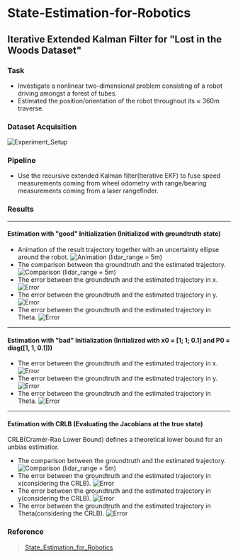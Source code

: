 # State-Estimation-for-Robotics

## Iterative Extended Kalman Filter for "Lost in the Woods Dataset"
### Task
- Investigate a nonlinear two-dimensional problem consisting of a robot driving amongst a forest of tubes. 
- Estimated the position/orientation of the robot throughout its ≈ 360m traverse. 

### Dataset Acquisition

![Experiment_Setup](https://github.com/Vincentive1232/State-Estimation-for-Robotics/blob/Iterative_EKF/plots/Experiment_Setup.png)

### Pipeline
- Use the recursive extended Kalman filter(Iterative EKF) to fuse speed measurements coming from wheel odometry with range/bearing measurements coming from a laser rangefinder.

### Results
---
#### Estimation with "good" Initialization (Initialized with groundtruth state)
- Animation of the result trajectory together with an uncertainty ellipse around the robot. ![Animation (lidar_range = 5m)](https://github.com/Vincentive1232/State-Estimation-for-Robotics/blob/Iterative_EKF/Result_Trajectory.gif)
- The comparison between the groundtruth and the estimated trajectory. ![Comparison (lidar_range = 5m)](https://github.com/Vincentive1232/State-Estimation-for-Robotics/blob/Iterative_EKF/plots/Path_5.jpg)
- The error between the groundtruth and the estimated trajectory in x. ![Error](https://github.com/Vincentive1232/State-Estimation-for-Robotics/blob/Iterative_EKF/plots/x_error_5.jpg)
- The error between the groundtruth and the estimated trajectory in y. ![Error](https://github.com/Vincentive1232/State-Estimation-for-Robotics/blob/Iterative_EKF/plots/y_error_5.jpg)
- The error between the groundtruth and the estimated trajectory in Theta. ![Error](https://github.com/Vincentive1232/State-Estimation-for-Robotics/blob/Iterative_EKF/plots/Theta_error_5.jpg)

---
#### Estimation with "bad" Initialization (Initialized with x0 = [1; 1; 0.1] and P0 = diag([1, 1, 0.1]))
- The error between the groundtruth and the estimated trajectory in x. ![Error](https://github.com/Vincentive1232/State-Estimation-for-Robotics/blob/Iterative_EKF/plots/x_error_bad_5.jpg)
- The error between the groundtruth and the estimated trajectory in y. ![Error](https://github.com/Vincentive1232/State-Estimation-for-Robotics/blob/Iterative_EKF/plots/y_error_bad_5.jpg)
- The error between the groundtruth and the estimated trajectory in Theta. ![Error](https://github.com/Vincentive1232/State-Estimation-for-Robotics/blob/Iterative_EKF/plots/Theta_error_bad_5.jpg)

---
#### Estimation with CRLB (Evaluating the Jacobians at the true state)
CRLB(Cramér-Rao Lower Bound) defines a theoretical lower bound for an unbias estimatior.
- The comparison between the groundtruth and the estimated trajectory. ![Comparison (lidar_range = 5m)](https://github.com/Vincentive1232/State-Estimation-for-Robotics/blob/Iterative_EKF/plots/Trajectory_with_CRLB.png)
- The error between the groundtruth and the estimated trajectory in x(considering the CRLB). ![Error](https://github.com/Vincentive1232/State-Estimation-for-Robotics/blob/Iterative_EKF/plots/x_error_CRLB_5.jpg)
- The error between the groundtruth and the estimated trajectory in y(considering the CRLB). ![Error](https://github.com/Vincentive1232/State-Estimation-for-Robotics/blob/Iterative_EKF/plots/y_error_CRLB_5.jpg)
- The error between the groundtruth and the estimated trajectory in Theta(considering the CRLB). ![Error](https://github.com/Vincentive1232/State-Estimation-for-Robotics/blob/Iterative_EKF/plots/Theta_error_CRLB_5.jpg)


### Reference
> [State_Estimation_for_Robotics](http://asrl.utias.utoronto.ca/~tdb/bib/barfoot_ser24.pdf)